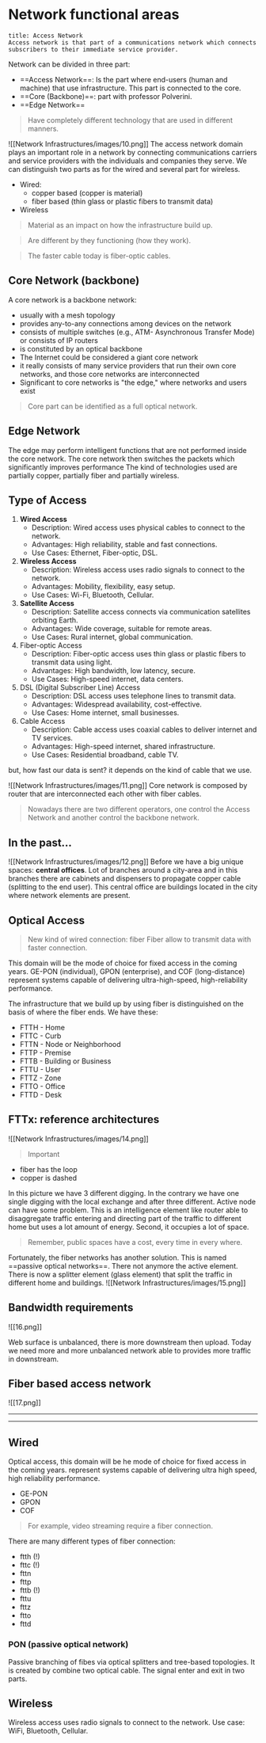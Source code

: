 
# Network functional areas

```ad-abstract
title: Access Network
Access network is that part of a communications network which connects subscribers to their immediate service provider.

```

Network can be divided in three part:
- ==Access Network==: Is the part where end-users (human and machine) that use infrastructure. This part is connected to the core.
- ==Core (Backbone)==: part with professor Polverini.
- ==Edge Network==

>Have completely different technology that are used in different manners.

![[Network Infrastructures/images/10.png]]
The access network domain plays an important role in a network by connecting communications carriers and service providers with the individuals and companies they serve. We can distinguish
two parts as for the wired and several part for wireless.
- Wired:
	- copper based (copper is material)
	- fiber based (thin glass or plastic fibers to transmit data)
- Wireless

>Material as an impact on how the infrastructure build up.

>Are different by they functioning (how they work).

> The faster cable today is fiber-optic cables.

## Core Network (backbone)
A core network is a backbone network:
-  usually with a mesh topology
- provides any-to-any connections among devices on the network
- consists of multiple switches (e.g., ATM- Asynchronous Transfer Mode) or consists of IP routers
- is constituted by an optical backbone
- The Internet could be considered a giant core network
- it really consists of many service providers that run their own core networks, and those core networks are interconnected 
- Significant to core networks is "the edge," where
networks and users exist

>Core part can be identified as a full optical network.

## Edge Network
The edge may perform intelligent functions that are not performed inside the core network.
The core network then switches the packets which significantly improves performance
The kind of technologies used are partially copper, partially fiber and partially wireless.

## Type of Access

1. **Wired Access**
	- Description: Wired access uses physical cables to connect to the network.
	- Advantages: High reliability, stable and fast connections.
	- Use Cases: Ethernet, Fiber-optic, DSL.
2. **Wireless Access**
	- Description: Wireless access uses radio signals to connect to the network.
	- Advantages: Mobility, flexibility, easy setup.
	- Use Cases: Wi-Fi, Bluetooth, Cellular.
3. **Satellite Access**
	- Description: Satellite access connects via communication satellites orbiting Earth.
	- Advantages: Wide coverage, suitable for remote areas.
	- Use Cases: Rural internet, global communication.
4. Fiber-optic Access
	- Description: Fiber-optic access uses thin glass or plastic fibers to transmit data using light.
	- Advantages: High bandwidth, low latency, secure.
	- Use Cases: High-speed internet, data centers.
5. DSL (Digital Subscriber Line) Access
	- Description: DSL access uses telephone lines to transmit data.
	- Advantages: Widespread availability, cost-effective.
	- Use Cases: Home internet, small businesses.
6. Cable Access
	- Description: Cable access uses coaxial cables to deliver internet and TV services.
	- Advantages: High-speed internet, shared infrastructure.
	- Use Cases: Residential broadband, cable TV.

but, how fast our data is sent? it depends on the kind of cable that we use.

![[Network Infrastructures/images/11.png]]
Core network is composed by router that are interconnected each other with fiber cables.

>Nowadays there are two different operators, one control the Access Network and another control the backbone network.

## In the past...

![[Network Infrastructures/images/12.png]]
Before we have a big unique spaces: **central offices**.
Lot of branches around a city-area and in this branches there are cabinets and dispensers to propagate copper cable (splitting to the end user).
This central office are buildings located in the city where network elements are present.


## Optical Access
> New kind of wired connection: fiber
>Fiber allow to transmit data with faster connection.

This domain will be the mode of choice for fixed access in the coming years.
GE-PON (individual), GPON (enterprise), and COF (long-distance) represent systems capable of delivering ultra-high-speed, high-reliability performance.

The infrastructure that we build up by using fiber is distinguished on the basis of where the fiber ends. We have these:

- FTTH - Home
- FTTC - Curb
- FTTN - Node or Neighborhood
- FTTP - Premise
- FTTB - Building or Business
- FTTU - User
-  FTTZ - Zone
- FTTO - Office
- FTTD - Desk

## FTTx: reference architectures

![[Network Infrastructures/images/14.png]]

>Important

- fiber has the loop
- copper is dashed

In this picture we have 3 different digging.
In the contrary we have one single digging with the local exchange and after three different.
Active node can have some problem. This is an intelligence element like router able to disaggregate traffic entering and directing part of the traffic to different home but uses a lot amount of energy. Second, it occupies a lot of space.

>Remember, public spaces have a cost, every time in every where.


Fortunately, the fiber networks has another solution. This is named ==passive optical networks==.
There not anymore the active element. There is now a splitter element (glass element) that split the traffic in different home and buildings.
![[Network Infrastructures/images/15.png]]

## Bandwidth requirements

![[16.png]]

Web surface is unbalanced, there is more downstream then upload.
Today we need more and more unbalanced network able to provides more traffic in downstream.

## Fiber based access network

![[17.png]]


















--------------- 
------------------
## Wired

Optical access, this domain will be he mode of choice for fixed access in the coming years. represent systems capable of delivering ultra high speed, high reliability performance. 

- GE-PON
- GPON
- COF

> For example, video streaming require a fiber connection.

There are many different types of fiber connection:
- ftth (!)
- fttc (!)
- fttn
- fttp
- fttb (!)
- fttu
- fttz
- ftto
- fttd

### PON (passive optical network)
Passive branching of fibes via optical splitters and tree-based topologies.
It is created by combine two optical cable. The signal enter and exit in two parts.



## Wireless
Wireless access uses radio signals to connect to the network.
Use case: WiFi, Bluetooth, Cellular.





